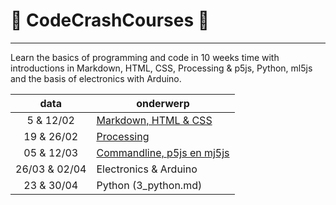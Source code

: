 # :rocket: CodeCrashCourses :new_moon_with_face:
___
Learn the basics of programming and code in 10 weeks time with introductions in Markdown, HTML, CSS, Processing &amp; p5js, Python, ml5js and the basis of electronics with Arduino.

data | onderwerp
 :---: | ---
5 & 12/02 | [Markdown, HTML & CSS](1_MD-HTML-CSS.md)
19 & 26/02  | [Processing](2_PROCESSING.md)
05 & 12/03 | [Commandline, p5js en mj5js](3_CMD-P5JS-ML5JS.md)
26/03 & 02/04 | Electronics & Arduino
23 & 30/04 | Python (3_python.md) 
